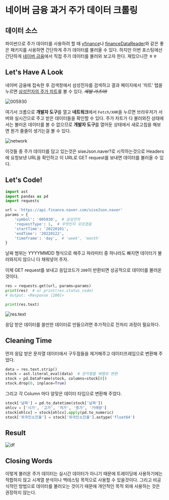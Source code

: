 # 네이버 금융 과거 주가 데이터 크롤링

## 데이터 소스
파이썬으로 주가 데이터를 사용하려 할 때 [yfinance](https://pypi.org/project/yfinance/)나 [financeDataReader](https://github.com/financedata/financedatareader)와 같은 좋은 패키지를 사용하면 간단하게 주가 데이터를 불러올 수 있다. 하지만 이번 포스팅에선 간단하게 [네이버 금융](https://finance.naver.com/)에서 직접 주가 데이터를 불러와 보고자 한다. 재밌으니깐 ㅎㅎ

## Let's Have A Look
네이버 금융에 접속한 후 검색창에서 삼성전자를 검색하고 결과 페이지에서 '차트' 탭을 누르면 [삼성전자의 주가 차트](https://finance.naver.com/item/fchart.naver?code=005930)를 볼 수 있다. ~~*제발 가즈아!*~~

![005930](https://velog.velcdn.com/images/choi-jiwoo/post/b1ab9fa4-d9b8-4d1c-a7bc-7575d0c07473/image.png)

여기서 크롬으로 **개발자 도구**를 열고 **네트워크**에서 `Fetch/XHR`을 누르면 브라우저가 서버와 실시간으로 주고 받은 데이터들을 확인할 수 있다. 주가 차트가 다 불러와진 상태에서는 불러온 데이터를 볼 수 없으므로 **개발자 도구**를 열어둔 상태에서 새로고침을 해보면 뭔가 줄줄이 생기는걸 볼 수 있다.

![network](https://velog.velcdn.com/images/choi-jiwoo/post/ec3e01d6-7946-44df-867f-fbd3a67356a4/image.png)

이것들 중 주가 데이터를 담고 있는것은 siseJson.naver?로 시작하는것으로 Headers에 요청보낸 URL을 확인하고 이 URL로 GET request를 보내면 데이터를 불러올 수 있다.

## Let's Code!

```python
import ast
import pandas as pd
import requests

url = 'https://api.finance.naver.com/siseJson.naver'
params = {
    'symbol': '005930',  # 삼성전자
    'requestType': 1,  # 무엇인지 모르겠음
    'startTime': '20220101',
    'endTime': '20220122',
    'timeframe': 'day',  # 'week', 'month'
}
```

날짜 범위는 YYYYMMDD 형식으로 해주고 파라미터 중 하나라도 빠지면 데이터가 불러와지지 않으니 다 채워넣어 주자.

이제 GET request를 보내고 응답코드가 `200`이 반환되면 성공적으로 데이터를 불러온 것이다.

```python
res = requests.get(url, params=params)
print(res)  # or print(res.status_code)
# Output: <Response [200]>
```

```python
print(res.text)
```

![res.text](https://velog.velcdn.com/images/choi-jiwoo/post/7433f241-3560-47c2-aff6-62b0e73a47e3/image.png)

응답 받은 데이터를 쓸만한 데이터로 만들으려면 추가적으로 전처리 과정이 필요하다.

## Cleaning Time
먼저 응답 받은 문자열 데이터에서 구두점들을 제거해주고 데이터프레임으로 변환해 주었다.

```python
data = res.text.strip()
stock = ast.literal_eval(data)  # 문자열을 배열로 변환
stock = pd.DataFrame(stock, columns=stock[0])
stock.drop(0, inplace=True)
```
그리고 각 Column 마다 알맞은 데이터 타입으로 변환해 주었다.
```python
stock['날짜'] = pd.to_datetime(stock['날짜'])
ohlcv = ['시가', '고가', '저가', '종가', '거래량']
stock[ohlcv] = stock[ohlcv].apply(pd.to_numeric)
stock['외국인소진율'] = stock['외국인소진율'].astype('float64')
```

## Result

![df](https://velog.velcdn.com/images/choi-jiwoo/post/bc79ecfd-5863-4f17-a391-334d81000eb4/image.jpeg)

## Closing Words

이렇게 불러온 주가 데이터는 실시간 데이터가 아니기 때문에 트레이딩에 사용하기에는 적합하지 않고 시계열 분석이나 백테스팅 목적으로 사용할 수 있을것이다. 그리고 비공식적인 방법으로 데이터를 불러오는 것이기 때문에 개인적인 목적 외에 사용하는 것은 권장하지 않는다.

